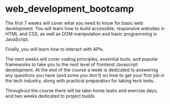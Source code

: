 # web_development_bootcamp
The first 7 weeks will cover what you need to know for basic web development. You will learn how to build accessible, responsive websites in HTML and CSS, as well as DOM manipulation and basic programming in JavaScript. 


Finally, you will learn how to interact with APIs.

The next weeks will cover coding principles, essential tools, and popular frameworks to take you to the next level of frontend Javascript development. At the end of the course a week is dedicated to answering any questions you have (and some you don't) on how to get your first job in the tech industry, along with practical preparation for taking tech tests.


Throughout the course there will be take-home tasks and exercise days, and two weeks dedicated to project builds
